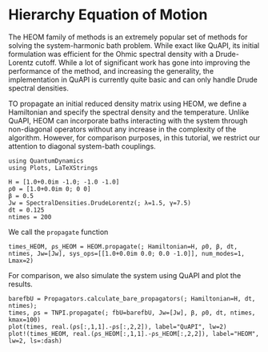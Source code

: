 # Hierarchy Equation of Motion

The HEOM family of methods is an extremely popular set of methods for solving the system-harmonic bath problem. While exact like QuAPI, its initial formulation was efficient for the Ohmic spectral density with a Drude-Lorentz cutoff. While a lot of significant work has gone into improving the performance of the method, and increasing the generality, the implementation in QuAPI is currently quite basic and can only handle Drude spectral densities.

TO propagate an initial reduced density matrix using HEOM, we define a Hamiltonian and specify the spectral density and the temperature. Unlike QuAPI, HEOM can incorporate baths interacting with the system through non-diagonal operators without any increase in the complexity of the algorithm. However, for comparison purposes, in this tutorial, we restrict our attention to diagonal system-bath couplings.

```@example heom
using QuantumDynamics
using Plots, LaTeXStrings

H = [1.0+0.0im -1.0; -1.0 -1.0]
ρ0 = [1.0+0.0im 0; 0 0]
β = 0.5
Jw = SpectralDensities.DrudeLorentz(; λ=1.5, γ=7.5)
dt = 0.125
ntimes = 200
```

We call the `propagate` function
```@example heom
times_HEOM, ρs_HEOM = HEOM.propagate(; Hamiltonian=H, ρ0, β, dt, ntimes, Jw=[Jw], sys_ops=[[1.0+0.0im 0.0; 0.0 -1.0]], num_modes=1, Lmax=2)
```

For comparison, we also simulate the system using QuAPI and plot the results.
```@example heom
barefbU = Propagators.calculate_bare_propagators(; Hamiltonian=H, dt, ntimes);
times, ρs = TNPI.propagate(; fbU=barefbU, Jw=[Jw], β, ρ0, dt, ntimes, kmax=100)
plot(times, real.(ρs[:,1,1].-ρs[:,2,2]), label="QuAPI", lw=2)
plot!(times_HEOM, real.(ρs_HEOM[:,1,1].-ρs_HEOM[:,2,2]), label="HEOM", lw=2, ls=:dash)
```